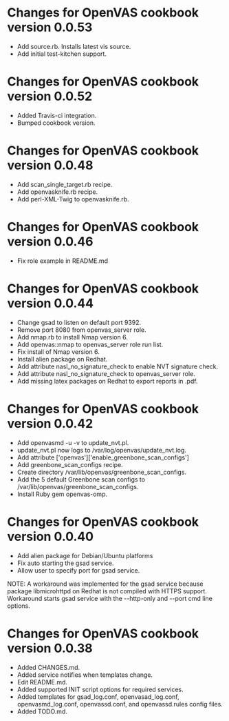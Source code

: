 Changes for OpenVAS cookbook version 0.0.53
===========================================
* Add source.rb. Installs latest vis source.
* Add initial test-kitchen support.

Changes for OpenVAS cookbook version 0.0.52
===========================================
* Added Travis-ci integration.
* Bumped cookbook version.

Changes for OpenVAS cookbook version 0.0.48
===========================================

* Add scan_single_target.rb recipe.
* Add openvasknife.rb recipe.
* Add perl-XML-Twig to openvasknife.rb.

Changes for OpenVAS cookbook version 0.0.46
===========================================

* Fix role example in README.md

Changes for OpenVAS cookbook version 0.0.44
===========================================

* Change gsad to listen on default port 9392.
* Remove port 8080 from openvas_server role.
* Add nmap.rb to install Nmap version 6.
* Add openvas::nmap to openvas_server role run list.
* Fix install of Nmap version 6.
* Install alien package on Redhat.
* Add attribute nasl_no_signature_check to enable NVT signature check.
* Add attribute nasl_no_signature_check to openvas_server role.
* Add missing latex packages on Redhat to export reports in .pdf.

Changes for OpenVAS cookbook version 0.0.42
===========================================

* Add openvasmd -u -v to update_nvt.pl.
* update_nvt.pl now logs to /var/log/openvas/update_nvt.log.
* Add attribute ['openvas']['enable_greenbone_scan_configs']
* Add greenbone_scan_configs recipe.
* Create directory /var/lib/openvas/greenbone_scan_configs.
* Add the 5 default Greenbone scan configs to /var/lib/openvas/greenbone_scan_configs.
* Install Ruby gem openvas-omp.

Changes for OpenVAS cookbook version 0.0.40
===========================================

* Add alien package for Debian/Ubuntu platforms
* Fix auto starting the gsad service.
* Allow user to specify port for gsad service.

NOTE: A workaround was implemented for the gsad service 
because package libmicrohttpd on Redhat is not compiled
with HTTPS support. Workaround starts gsad service with
the --http-only and --port cmd line options.

Changes for OpenVAS cookbook version 0.0.38
===========================================

* Added CHANGES.md.
* Added service notifies when templates change.
* Edit README.md.
* Added supported INIT script options for required services.
* Added templates for gsad_log.conf, openvasad_log.conf, openvasmd_log.conf,
  openvassd.conf, and openvassd.rules config files.
* Added TODO.md.
